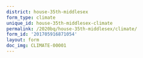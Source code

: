 ```yaml
---
district: house-35th-middlesex
form_type: climate
unique_id: house-35th-middlesex-climate
permalink: /2020bq/house-35th-middlesex/climate/
form_id: '201705916871054'
layout: form
doc_img: CLIMATE-00001
---
```

